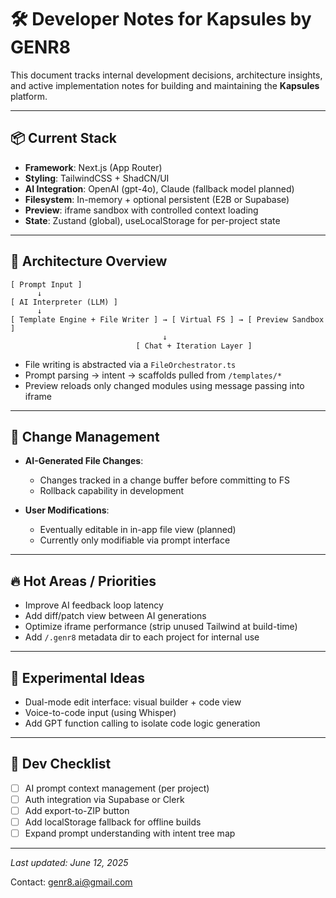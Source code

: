 # 🛠 Developer Notes for Kapsules by GENR8

This document tracks internal development decisions, architecture insights, and active implementation notes for building and maintaining the **Kapsules** platform.

---

## 📦 Current Stack

- **Framework**: Next.js (App Router)
- **Styling**: TailwindCSS + ShadCN/UI
- **AI Integration**: OpenAI (gpt-4o), Claude (fallback model planned)
- **Filesystem**: In-memory + optional persistent (E2B or Supabase)
- **Preview**: iframe sandbox with controlled context loading
- **State**: Zustand (global), useLocalStorage for per-project state

---

## 🧱 Architecture Overview

```
[ Prompt Input ]
      ↓
[ AI Interpreter (LLM) ]
      ↓
[ Template Engine + File Writer ] → [ Virtual FS ] → [ Preview Sandbox ]
                                  ↓
                            [ Chat + Iteration Layer ]
```

- File writing is abstracted via a `FileOrchestrator.ts`
- Prompt parsing → intent → scaffolds pulled from `/templates/*`
- Preview reloads only changed modules using message passing into iframe

---

## 🔄 Change Management

- **AI-Generated File Changes**:

  - Changes tracked in a change buffer before committing to FS
  - Rollback capability in development

- **User Modifications**:

  - Eventually editable in in-app file view (planned)
  - Currently only modifiable via prompt interface

---

## 🔥 Hot Areas / Priorities

- Improve AI feedback loop latency
- Add diff/patch view between AI generations
- Optimize iframe performance (strip unused Tailwind at build-time)
- Add `/.genr8` metadata dir to each project for internal use

---

## 🧪 Experimental Ideas

- Dual-mode edit interface: visual builder + code view
- Voice-to-code input (using Whisper)
- Add GPT function calling to isolate code logic generation

---

## 📌 Dev Checklist

- [ ] AI prompt context management (per project)
- [ ] Auth integration via Supabase or Clerk
- [ ] Add export-to-ZIP button
- [ ] Add localStorage fallback for offline builds
- [ ] Expand prompt understanding with intent tree map

---

_Last updated: June 12, 2025_

Contact: [genr8.ai@gmail.com](mailto:genr8.ai@gmail.com)
